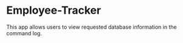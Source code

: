 # Employee-Tracker

This app allows users to view requested database information in the command log.